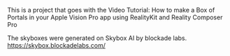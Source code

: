 This is a project that goes with the Video Tutorial:
How to make a Box of Portals in your Apple Vision Pro app using RealityKit and Reality Composer Pro


The skyboxes were generated on Skybox AI by blockade labs.
https://skybox.blockadelabs.com/
